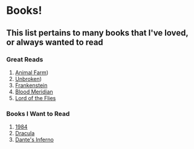 # Books!
**This list pertains to many books that I've loved, or always wanted to read**
---
### Great Reads
1. [Animal Farm]([(https://www.goodreads.com/book/show/170448.Animal_Farm)]))
2. [Unbroken]([(https://bfbooks.com/products/unbroken?srsltid=AfmBOopS3Cr38miP3vr4504EqjM5syGbdvNaxNYQLl0cm9srzkZ28tZK)]))
3. [Frankenstein]([(https://www.spbooks.com/75-frankenstein-9791095457459.html)])
4. [Blood Meridian]([https://www.goodreads.com/book/show/394535.Blood_Meridian_or_the_Evening_Redness_in_the_West])
5. [Lord of the Flies]([https://www.goodreads.com/book/show/7624.Lord_of_the_Flies])

### Books I Want to Read
1. [1984]([https://www.goodreads.com/book/show/61439040-1984])
2. [Dracula]([https://www.goodreads.com/book/show/61439040-1984])
3. [Dante's Inferno]([https://www.goodreads.com/book/show/15645.Inferno])
